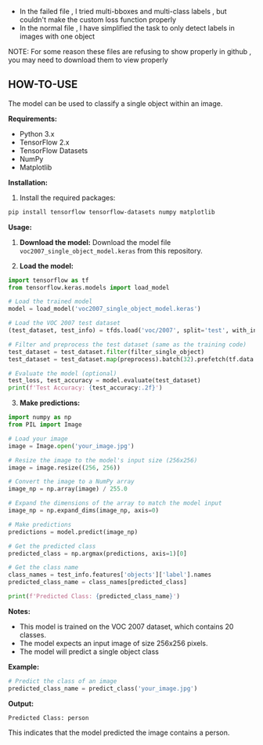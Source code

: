 * In the failed file , I tried multi-bboxes and multi-class labels , but couldn't make the custom loss function properly
* In the normal file , I have simplified the task to only detect labels in images with one object

NOTE: For some reason these files are refusing to show properly in github , you may need to download them to view properly

## HOW-TO-USE

The model can be used to classify a single object within an image.

**Requirements:**

* Python 3.x
* TensorFlow 2.x
* TensorFlow Datasets
* NumPy
* Matplotlib

**Installation:**

1. Install the required packages:
```bash
pip install tensorflow tensorflow-datasets numpy matplotlib
```

**Usage:**

1. **Download the model:**
Download the model file `voc2007_single_object_model.keras` from this repository.

2. **Load the model:**
```python
import tensorflow as tf
from tensorflow.keras.models import load_model

# Load the trained model
model = load_model('voc2007_single_object_model.keras')

# Load the VOC 2007 test dataset
(test_dataset, test_info) = tfds.load('voc/2007', split='test', with_info=True)

# Filter and preprocess the test dataset (same as the training code)
test_dataset = test_dataset.filter(filter_single_object)
test_dataset = test_dataset.map(preprocess).batch(32).prefetch(tf.data.experimental.AUTOTUNE)

# Evaluate the model (optional)
test_loss, test_accuracy = model.evaluate(test_dataset)
print(f'Test Accuracy: {test_accuracy:.2f}')
```

3. **Make predictions:**
```python
import numpy as np
from PIL import Image

# Load your image
image = Image.open('your_image.jpg')

# Resize the image to the model's input size (256x256)
image = image.resize((256, 256))

# Convert the image to a NumPy array
image_np = np.array(image) / 255.0

# Expand the dimensions of the array to match the model input
image_np = np.expand_dims(image_np, axis=0)

# Make predictions
predictions = model.predict(image_np)

# Get the predicted class
predicted_class = np.argmax(predictions, axis=1)[0]

# Get the class name
class_names = test_info.features['objects']['label'].names
predicted_class_name = class_names[predicted_class]

print(f'Predicted Class: {predicted_class_name}')
```

**Notes:**

* This model is trained on the VOC 2007 dataset, which contains 20 classes.
* The model expects an input image of size 256x256 pixels.
* The model will predict a single object class

**Example:**

```python
# Predict the class of an image
predicted_class_name = predict_class('your_image.jpg')
```

**Output:**

```
Predicted Class: person
```

This indicates that the model predicted the image contains a person.
